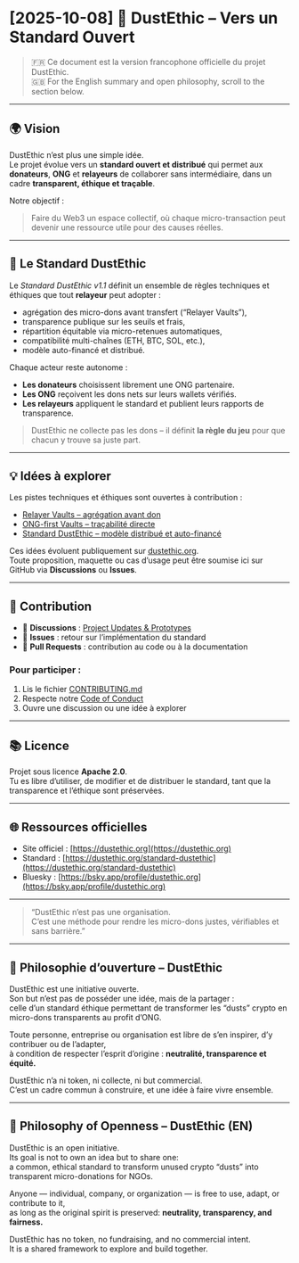 # [2025-10-08] 🧩 DustEthic – Vers un Standard Ouvert

> 🇫🇷 Ce document est la version francophone officielle du projet DustEthic.  
> 🇬🇧 For the English summary and open philosophy, scroll to the section below.

---

## 🌍 Vision

DustEthic n’est plus une simple idée.  
Le projet évolue vers un **standard ouvert et distribué** qui permet aux **donateurs**, **ONG** et **relayeurs** de collaborer sans intermédiaire, dans un cadre **transparent, éthique et traçable**.

Notre objectif :
> Faire du Web3 un espace collectif, où chaque micro-transaction peut devenir une ressource utile pour des causes réelles.

---

## 🧩 Le Standard DustEthic

Le *Standard DustEthic v1.1* définit un ensemble de règles techniques et éthiques que tout **relayeur** peut adopter :

- agrégation des micro-dons avant transfert (“Relayer Vaults”),
- transparence publique sur les seuils et frais,
- répartition équitable via micro-retenues automatiques,
- compatibilité multi-chaînes (ETH, BTC, SOL, etc.),
- modèle auto-financé et distribué.

Chaque acteur reste autonome :

- **Les donateurs** choisissent librement une ONG partenaire.  
- **Les ONG** reçoivent les dons nets sur leurs wallets vérifiés.  
- **Les relayeurs** appliquent le standard et publient leurs rapports de transparence.

> DustEthic ne collecte pas les dons – il définit **la règle du jeu** pour que chacun y trouve sa juste part.

---

## 💡 Idées à explorer

Les pistes techniques et éthiques sont ouvertes à contribution :

- [Relayer Vaults – agrégation avant don](https://dustethic.org/idees-a-explorer)  
- [ONG-first Vaults – traçabilité directe](https://dustethic.org/idees-a-explorer)  
- [Standard DustEthic – modèle distribué et auto-financé](https://dustethic.org/standard-dustethic)

Ces idées évoluent publiquement sur [dustethic.org](https://dustethic.org).  
Toute proposition, maquette ou cas d’usage peut être soumise ici sur GitHub via **Discussions** ou **Issues**.

---

## 🧠 Contribution

- 💬 **Discussions** : [Project Updates & Prototypes](https://github.com/DustEthic/dustethic/discussions)  
- 🔧 **Issues** : retour sur l’implémentation du standard  
- 📄 **Pull Requests** : contribution au code ou à la documentation  

### Pour participer :
1. Lis le fichier [CONTRIBUTING.md](CONTRIBUTING.md)  
2. Respecte notre [Code of Conduct](CODE_OF_CONDUCT.md)  
3. Ouvre une discussion ou une idée à explorer  

---

## 📚 Licence

Projet sous licence **Apache 2.0**.  
Tu es libre d’utiliser, de modifier et de distribuer le standard, tant que la transparence et l’éthique sont préservées.

---

## 🌐 Ressources officielles

- Site officiel : [https://dustethic.org](https://dustethic.org)  
- Standard : [https://dustethic.org/standard-dustethic](https://dustethic.org/standard-dustethic)  
- Bluesky : [https://bsky.app/profile/dustethic.org](https://bsky.app/profile/dustethic.org)

---

> “DustEthic n’est pas une organisation.  
> C’est une méthode pour rendre les micro-dons justes, vérifiables et sans barrière.”

---

## 🌱 Philosophie d’ouverture – DustEthic

DustEthic est une initiative ouverte.  
Son but n’est pas de posséder une idée, mais de la partager :  
celle d’un standard éthique permettant de transformer les “dusts” crypto en micro-dons transparents au profit d’ONG.  

Toute personne, entreprise ou organisation est libre de s’en inspirer, d’y contribuer ou de l’adapter,  
à condition de respecter l’esprit d’origine : **neutralité, transparence et équité.**  

DustEthic n’a ni token, ni collecte, ni but commercial.  
C’est un cadre commun à construire, et une idée à faire vivre ensemble.  

---

## 🌱 Philosophy of Openness – DustEthic (EN)

DustEthic is an open initiative.  
Its goal is not to own an idea but to share one:  
a common, ethical standard to transform unused crypto “dusts” into transparent micro-donations for NGOs.  

Anyone — individual, company, or organization — is free to use, adapt, or contribute to it,  
as long as the original spirit is preserved: **neutrality, transparency, and fairness.**  

DustEthic has no token, no fundraising, and no commercial intent.  
It is a shared framework to explore and build together.

